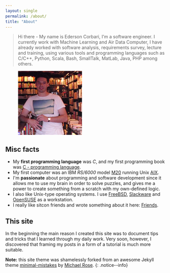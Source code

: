 ```yaml
---
layout: single
permalink: /about/
title: "About"
---
```


> Hi there - My name is Ederson Corbari, I'm a software engineer. I currently work with Machine Learning and Air Data Computer, I have already worked with software analysis, requirements survey, lecture and training, using various tools and programming languages such as C/C++, Python, Scala, Bash, SmallTalk, MatLab, Java, PHP among others.

<figure><a href="/assets/images/profile.png"><img src="/assets/images/profile.png"></a></figure>

## Misc facts

* My **first programming language** was *C*, and my first programming book was [C - programming language](https://www.amazon.com/Programming-Language-2nd-Brian-Kernighan/dp/0131103628). 
* My first computer was an IBM *RS/6000* model [M20](https://en.wikipedia.org/wiki/RS/6000) running Unix [AIX](https://en.wikipedia.org/wiki/IBM_AIX).
* I'm **passionate** about programming and software development since it allows me to use my brain in order to solve puzzles, and gives me a power to create something from a scratch with my own-defined logic.
* I also like Unix-type operating systems. I use [FreeBSD](https://www.freebsd.org/), [Slackware](http://www.slackware.com) and [OpenSUSE](https://www.opensuse.org)  as a workstation.
* I really like sitcon friends and wrote something about it here: [Friends](https://edersoncorbari.github.io/friends/).

## This site

In the beginning the main reason I created this site was to document tips and tricks that I learned through my daily work. Very soon, however, I discovered that framing my posts in a form of a tutorial is much more suitable.

**Note:** this site theme was shamelessly forked from an awesome Jekyll theme [minimal-mistakes](https://github.com/mmistakes/minimal-mistakes/) by [Michael Rose](https://mademistakes.com/).
{: .notice--info}
